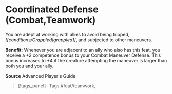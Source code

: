﻿---
cssclass: [feats]

---
# Coordinated Defense (Combat,Teamwork)

You are adept at working with allies to avoid being tripped, _[[conditions/Grappled|grappled]]_, and subjected to other maneuvers.

**Benefit:** Whenever you are adjacent to an ally who also has this feat, you receive a +2 competence bonus to your Combat Maneuver Defense. This bonus increases to +4 if the creature attempting the maneuver is larger than both you and your ally.

**Source** Advanced Player's Guide
>[!tags_panel]- Tags
> #feat/teamwork, 